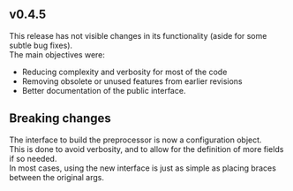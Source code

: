 ## v0.4.5

This release has not visible changes in its functionality (aside for some subtle bug fixes).  
The main objectives were:

- Reducing complexity and verbosity for most of the code
- Removing obsolete or unused features from earlier revisions
- Better documentation of the public interface.

## Breaking changes

The interface to build the preprocessor is now a configuration object.  
This is done to avoid verbosity, and to allow for the definition of more fields if so needed.  
In most cases, using the new interface is just as simple as placing braces between the original args.
